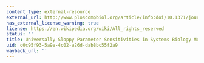 ```yaml
---
content_type: external-resource
external_url: http://www.ploscompbiol.org/article/info:doi/10.1371/journal.pcbi.0030189
has_external_license_warning: true
license: https://en.wikipedia.org/wiki/All_rights_reserved
status: ''
title: Universally Sloppy Parameter Sensitivities in Systems Biology Models
uid: c0c95f93-5a9e-4c02-a26d-dab8bc55f2a9
wayback_url: ''
---
```

